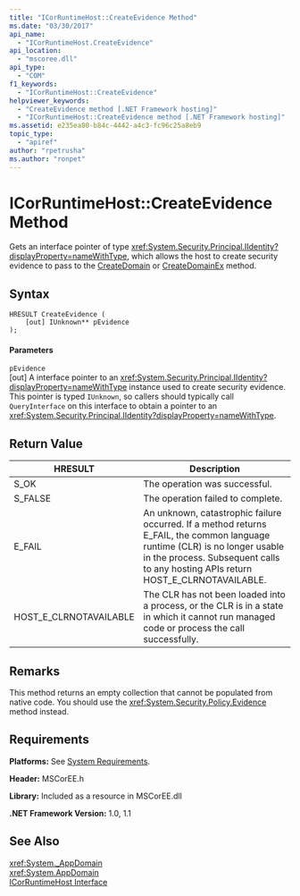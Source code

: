 ```yaml
---
title: "ICorRuntimeHost::CreateEvidence Method"
ms.date: "03/30/2017"
api_name: 
  - "ICorRuntimeHost.CreateEvidence"
api_location: 
  - "mscoree.dll"
api_type: 
  - "COM"
f1_keywords: 
  - "ICorRuntimeHost::CreateEvidence"
helpviewer_keywords: 
  - "CreateEvidence method [.NET Framework hosting]"
  - "ICorRuntimeHost::CreateEvidence method [.NET Framework hosting]"
ms.assetid: e235ea80-b84c-4442-a4c3-fc96c25a8eb9
topic_type: 
  - "apiref"
author: "rpetrusha"
ms.author: "ronpet"
---
```

# ICorRuntimeHost::CreateEvidence Method
Gets an interface pointer of type <xref:System.Security.Principal.IIdentity?displayProperty=nameWithType>, which allows the host to create security evidence to pass to the [CreateDomain](../../../../docs/framework/unmanaged-api/hosting/icorruntimehost-createdomain-method.md) or [CreateDomainEx](../../../../docs/framework/unmanaged-api/hosting/icorruntimehost-createdomainex-method.md) method.  

## Syntax  

```  
HRESULT CreateEvidence (  
    [out] IUnknown** pEvidence  
);  
```  

#### Parameters  
 `pEvidence`  
 [out] A interface pointer to an <xref:System.Security.Principal.IIdentity?displayProperty=nameWithType> instance used to create security evidence. This pointer is typed `IUnknown`, so callers should typically call `QueryInterface` on this interface to obtain a pointer to an <xref:System.Security.Principal.IIdentity?displayProperty=nameWithType>.  

## Return Value  


|HRESULT|Description|  
|-------------|-----------------|  
|S_OK|The operation was successful.|  
|S_FALSE|The operation failed to complete.|  
|E_FAIL|An unknown, catastrophic failure occurred. If a method returns E_FAIL, the common language runtime (CLR) is no longer usable in the process. Subsequent calls to any hosting APIs return HOST_E_CLRNOTAVAILABLE.|  
|HOST_E_CLRNOTAVAILABLE|The CLR has not been loaded into a process, or the CLR is in a state in which it cannot run managed code or process the call successfully.|  

## Remarks  
 This method returns an empty collection that cannot be populated from native code. You should use the <xref:System.Security.Policy.Evidence> method instead.  

## Requirements  
 **Platforms:** See [System Requirements](../../../../docs/framework/get-started/system-requirements.md).  

 **Header:** MSCorEE.h  

 **Library:** Included as a resource in MSCorEE.dll  

 **.NET Framework Version:** 1.0, 1.1  

## See Also  
 <xref:System._AppDomain>  
 <xref:System.AppDomain>  
 [ICorRuntimeHost Interface](../../../../docs/framework/unmanaged-api/hosting/icorruntimehost-interface.md)
